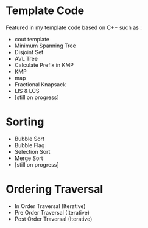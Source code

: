 # Template Code

Featured in my template code based on C++ such as :
- cout template 
- Minimum Spanning Tree
- Disjoint Set
- AVL Tree
- Calculate Prefix in KMP
- KMP
- map
- Fractional Knapsack
- LIS & LCS
- [still on progress]

# Sorting
- Bubble Sort
- Bubble Flag
- Selection Sort
- Merge Sort
- [still on progress]

# Ordering Traversal
- In Order Traversal (Iterative)
- Pre Order Traversal (Iterative)
- Post Order Traversal (Iterative)
